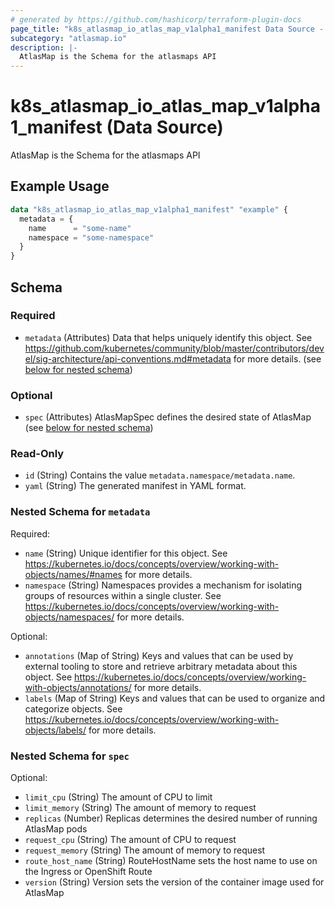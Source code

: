```yaml
---
# generated by https://github.com/hashicorp/terraform-plugin-docs
page_title: "k8s_atlasmap_io_atlas_map_v1alpha1_manifest Data Source - terraform-provider-k8s"
subcategory: "atlasmap.io"
description: |-
  AtlasMap is the Schema for the atlasmaps API
---
```


# k8s_atlasmap_io_atlas_map_v1alpha1_manifest (Data Source)

AtlasMap is the Schema for the atlasmaps API

## Example Usage

```terraform
data "k8s_atlasmap_io_atlas_map_v1alpha1_manifest" "example" {
  metadata = {
    name      = "some-name"
    namespace = "some-namespace"
  }
}
```

<!-- schema generated by tfplugindocs -->
## Schema

### Required

- `metadata` (Attributes) Data that helps uniquely identify this object. See https://github.com/kubernetes/community/blob/master/contributors/devel/sig-architecture/api-conventions.md#metadata for more details. (see [below for nested schema](#nestedatt--metadata))

### Optional

- `spec` (Attributes) AtlasMapSpec defines the desired state of AtlasMap (see [below for nested schema](#nestedatt--spec))

### Read-Only

- `id` (String) Contains the value `metadata.namespace/metadata.name`.
- `yaml` (String) The generated manifest in YAML format.

<a id="nestedatt--metadata"></a>
### Nested Schema for `metadata`

Required:

- `name` (String) Unique identifier for this object. See https://kubernetes.io/docs/concepts/overview/working-with-objects/names/#names for more details.
- `namespace` (String) Namespaces provides a mechanism for isolating groups of resources within a single cluster. See https://kubernetes.io/docs/concepts/overview/working-with-objects/namespaces/ for more details.

Optional:

- `annotations` (Map of String) Keys and values that can be used by external tooling to store and retrieve arbitrary metadata about this object. See https://kubernetes.io/docs/concepts/overview/working-with-objects/annotations/ for more details.
- `labels` (Map of String) Keys and values that can be used to organize and categorize objects. See https://kubernetes.io/docs/concepts/overview/working-with-objects/labels/ for more details.


<a id="nestedatt--spec"></a>
### Nested Schema for `spec`

Optional:

- `limit_cpu` (String) The amount of CPU to limit
- `limit_memory` (String) The amount of memory to request
- `replicas` (Number) Replicas determines the desired number of running AtlasMap pods
- `request_cpu` (String) The amount of CPU to request
- `request_memory` (String) The amount of memory to request
- `route_host_name` (String) RouteHostName sets the host name to use on the Ingress or OpenShift Route
- `version` (String) Version sets the version of the container image used for AtlasMap
